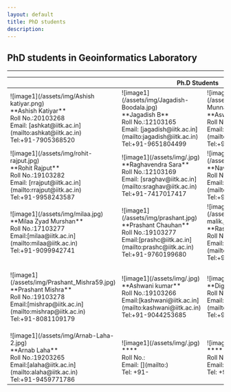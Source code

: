 ```yaml
---
layout: default
title: PhD students
description:
---
```

## PhD students in Geoinformatics Laboratory


* * *
<table>
<colgroup>
<col width="30%" />
<col width="30%" />
<col width="30%" />
<col width="30%" />
</colgroup>
<thead>
<tr class="header">
<th colspan="4">Ph.D Students</th>
</tr>
</thead>
<tbody>
<tr>
<td markdown="span">![image1](/assets/img/Ashish katiyar.png)<br>
**Ashish Katiyar**<br>
Roll No.:20103268<br>
Email: [ashkat@iitk.ac.in](mailto:ashkat@iitk.ac.in)<br>
Tel:+91-7905368520
</td>
<td markdown="span">![image1](/assets/img/Jagadish-Boodala.jpg)<br>
**Jagadish B**<br>
Roll No.:12103165<br>
Email: [jagadish@iitk.ac.in](mailto:jagadish@iitk.ac.in)<br>
Tel:+91-9651804499
</td>
<td markdown="span">![image1](/assets/img/Aswani-Munnangi.jpg)<br>
**Aswani Munnangi**<br>
Roll No.:10203062<br>
Email: [aswanikm@iitk.ac.in](mailto:aswanikm@iitk.ac.in)<br>
Tel:+91-8299114924
</td>
<td markdown="span">![image1](/assets/img/ropesh-goyal.jpg)<br>
**Ropesh Goyal**<br>
Roll No.:16103275<br>
Email: [rupeshg@iitk.ac.in](mailto:rupeshg@iitk.ac.in)<br>
Tel:+91-7668652952
</td>
</tr>
<tr>
<td markdown="span">![image1](/assets/img/rohit-rajput.jpg)<br>
**Rohit Rajput**<br>
Roll No.:19103282<br>
Email: [rrajput@iitk.ac.in](mailto:rrajput@iitk.ac.in)<br>
Tel:+91-9958243587
</td>
<td markdown="span">![image1](/assets/img/.jpg)<br>
**Raghavendra Sara**<br>
Roll No.:12103169<br>
Email: [sraghav@iitk.ac.in](mailto:sraghav@iitk.ac.in)<br>
Tel:+91-7417017417
</td>
<td markdown="span">![image1](/assets/img/naveen.jpg)<br>
**Naveen R**<br>
Roll No.:12103166<br>
Email:[naveenr@iitk.ac.in](mailto:naveenr@iitk.ac.in)<br>
Tel:+91-8765181105
</td>
<td markdown="span">![image1](/assets/img/sujata.png)<br>
**Sujata Dhar**<br>
Roll No.:16103275<br>
Email:[sujata@iitk.ac.in](mailto:sujata@iitk.ac.in)<br>
Tel:+91-7224918036
</td>
</tr>
<tr>
<td markdown="span">![image1](/assets/img/milaa.jpg)<br>
**Milaa Zyad Murshan**<br>
Roll No.:17103277 <br>
Email:[milaa@iitk.ac.in](mailto:milaa@iitk.ac.in)<br>
Tel:+91-9099942741
</td>
<td markdown="span">![image1](/assets/img/prashant.jpg)<br>
**Prashant Chauhan**<br>
Roll No.:19103277 <br>
Email:[prashc@iitk.ac.in](mailto:prashc@iitk.ac.in)<br>
Tel:+91-9760199680
</td>
<td markdown="span">![image1](/assets/img/rashmi-malik.jpg)<br>
**Rashmi Malik**<br>
Roll No.:19103281 <br>
Email:[rashmi@iitk.ac.in](mailto:rashmi@iitk.ac.in)<br>
Tel:+91-8979197190
</td>
<td markdown="span">![image1](/assets/img/.jpg)<br>
**Sunil Kumar**<br>
Roll No.:19203270<br>
Email:[sunkmr@iitk.ac.in](mailto:sunkmr@iitk.ac.in)<br>
Tel:+91-8821848002
</td>
</tr>
<tr>
<td markdown="span">![image1](/assets/img/Prashant_Mishra59.jpg)<br>
**Prashant Mishra**<br>
Roll No.:19103278 <br>
Email:[mishrap@iitk.ac.in](mailto:mishrap@iitk.ac.in)<br>
Tel:+91-8081109179
</td>
<td markdown="span">![image1](/assets/img/.jpg)<br>
**Ashwani kumar**<br>
Roll No.:19103266 <br>
Email:[kashwani@iitk.ac.in](mailto:kashwani@iitk.ac.in)<br>
Tel:+91-9044253685
</td>
<td markdown="span">![image1](/assets/img/.jpg)<br>
**Digvijay Singh**<br>
Roll No.:19203267 <br>
Email:[sdigvijy@iitk.ac.in](mailto:sdigvijy@iitk.ac.in)<br>
Tel:+91-XXXXXXXXXX
</td>
<td markdown="span">![image1](/assets/img/Ibaad-Anwar.jpg)<br>
**Ibaad Anwar**<br>
Roll No.:20203263<br>
Email:[ibaadanwar20@iitk.ac.in](mailto:ibaadanwar20@iitk.ac.in )<br>
Tel:+91-9870502403
</td>
</tr>
<tr>
<td markdown="span">![image1](/assets/img/Arnab-Laha-2.jpg)<br>
**Arnab Laha**<br>
Roll No.:19203265<br>
Email:[alaha@iitk.ac.in](mailto:alaha@iitk.ac.in)<br>
Tel:+91-9459771786
</td>
<td markdown="span">![image1](/assets/img/.jpg)<br>
****<br>
Roll No.:  <br>
Email: [](mailto:)<br>
Tel: +91-
</td>
<td markdown="span">![image1](/assets/img/.jpg)<br>
****<br>
Roll No.:  <br>
Email: [](mailto:)<br>
Tel: +91-XXXXXXXXXX
</td>
<td markdown="span">![image1](/assets/img/.jpg)<br>
****<br>
Roll No.: <br>
Email: [](mailto:)<br>
Tel: +91-